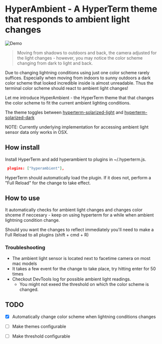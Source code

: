 # HyperAmbient - A HyperTerm theme that responds to ambient light changes

![Demo](https://github.com/jamox/hyperambient/blob/master/hyperambient.gif)

> Moving from shadows to outdoors and back, the camera adjusted for the light changes - however, you may notice the color scheme changing from dark to light and back.

Due to changing lightning conditions using just one color scheme rarely suffices. Especially when moving from indoors to sunny outdoors a dark color scheme that looked incredible inside is almost unreadable.
Thus the terminal color scheme should react to ambient light changes!

Let me introduce HyperAmbient - the HyperTerm theme that that changes the color scheme to fit the current ambient lighting conditions.

The theme toggles between [hyperterm-solarized-light](https://www.npmjs.com/package/hyperterm-solarized-light) and  [hyperterm-solarized-dark](https://www.npmjs.com/package/hyperterm-solarized-dark)

NOTE: Currently underlying implementation for accessing ambient light sensor data only works in OSX.

## How install

Install HyperTerm and add hyperambient to plugins in ~/.hyperterm.js.
```json
 plugins: ["hyperambient"],
 ```

HyperTerm should automatically load the plugin. If it does not, perform a "Full Reload" for the change to take effect.

## How to use

It automatically checks for ambient light changes and changes color shceme if neccesary - keep on using hyperterm for a while when ambient lightning condition change.

Should you want the changes to reflect immediately you'll need to make a Full Reload to all plugins (shift + cmd + R)

### Troubleshooting

* The ambient light sensor is located next to facetime camera on most mac models
* It takes a few event for the change to take place, try hitting enter for 50 times
* Checkout DevTools log for possible ambient light readings.
  * You might not exeed the threshold on which the color scheme is changed.

## TODO

- [x] Automatically change color scheme when lightning conditions changes
- [ ] Make themes configurable
- [ ] Make threshold configurable

